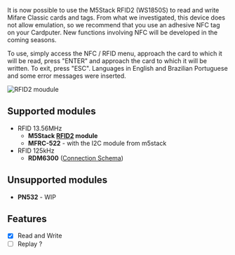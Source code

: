 It is now possible to use the M5Stack RFID2 (WS1850S) to read and write Mifare Classic cards and tags. From what we investigated, this device does not allow emulation, so we recommend that you use an adhesive NFC tag on your Cardputer.
New functions involving NFC will be developed in the coming seasons.

To use, simply access the NFC / RFID menu, approach the card to which it will be read, press "ENTER" and approach the card to which it will be written. To exit, press "ESC".
Languages ​​in English and Brazilian Portuguese and some error messages were inserted.

![RFID2 moudule](./media/nfc.gif)

## Supported modules

- RFID 13.56MHz
  - **M5Stack [RFID2](https://docs.m5stack.com/en/unit/rfid2) module** 
  - **MFRC-522** - with the I2C module from m5stack
- RFID 125kHz
  - **RDM6300** ([Connection Schema](https://github.com/pr3y/Bruce/pull/182#issuecomment-2287692412))

## Unsupported modules

- **PN532** - WIP

## Features
- [x] Read and Write
- [ ] Replay ?
